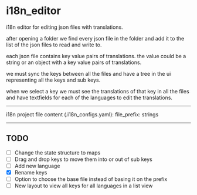 # i18n_editor

i18n editor for editing json files with translations.

after opening a folder we find every json file in the folder and add it to the list of the json files to read and write to.

each json file contains key value pairs of translations.
the value could be a string or an object with a key value pairs of translations.

we must sync the keys between all the files and have a tree in the ui representing all the keys and sub keys.

when we select a key we must see the translations of that key in all the files and have textfields for each of the languages to edit the translations.

---
i18n project file content (.i18n_configs.yaml):
file_prefix: strings

---

## TODO

- [ ] Change the state structure to maps
- [ ] Drag and drop keys to move them into or out of sub keys
- [ ] Add new language
- [x] Rename keys
- [ ] Option to choose the base file instead of basing it on the prefix
- [ ] New layout to view all keys for all languages in a list view
